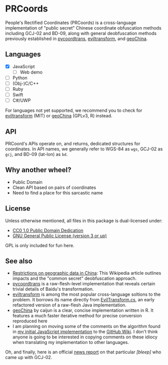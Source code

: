 PRCoords
========

People's Rectified Coordinates (PRCoords) is a cross-language implementation of "public secret" Chinese coordinate obfuscation methods including GCJ-02 and BD-09, along with general deobfuscation methods previously established in [pycoordtrans][], [eviltransform][], and [geoChina][].

[pycoordtrans]: https://github.com/zxteloiv/pycoordtrans
[geoChina]: https://github.com/caijun/geoChina/blob/master/R/cst.R
[eviltransform]: https://github.com/googollee/eviltransform

Languages
---------

- [x] JavaScript
  - [ ] Web demo
- [ ] Python
- [ ] \(Obj-\)C/C++
- [ ] Ruby
- [ ] Swift
- [ ] C#/UWP

For languages not yet supported, we recommend you to check for [eviltransform][] (MIT) or [geoChina][] (GPLv3, R) instead.

API
---

PRCoord's APIs operate on, and returns, dedicated structures for coordinates. In API names, we generally refer to WGS-84 as `wgs`, GCJ-02 as `gcj`, and BD-09 (lat-lon) as `bd`. 

Why another wheel?
------------------

* Public Domain
* Clean API based on pairs of coordinates
* Need to find a place for this sarcastic name

License
-------

Unless otherwise mentioned, all files in this package is dual-licensed under:

* [CC0 1.0 Public Domain Dedication](https://creativecommons.org/publicdomain/zero/1.0/)
* [GNU General Public License (version 3 or up)](https://gnu.org/licenses/gpl.html)

GPL is only included for fun here.

See also
--------

* [Restrictions on geographic data in China](https://en.wikipedia.org/wiki/Restrictions_on_geographic_data_in_China#Coordinate_systems): This Wikipedia article outlines impacts and the "common secret" deobfuscation approach.
* [pycoordtrans][] is a raw-flesh-level implementation that reveals certain trivial details of Baidu's transformation.
* [eviltransform][] is among the most popular cross-language soltions to the problem. It borrows its name directly from [EvilTransform.cs](https://github.com/Leask/EvilTransform/blob/master/EvilTransform.cs), an early refactored version of a raw-flesh Java implementation.
* [geoChina][] by caijun is a clear, concise implementation written in R. It features a much faster iterative method for precise conversion reproduced here
* I am planning on moving some of the comments on the algorithm found in [my initial JavaScript implementation](https://zh.wikipedia.org/wiki/User:Artoria2e5/PRCoords.js) to the [GitHub Wiki](https://github.com/Artoria2e5/PRCoords/wiki). I don't think anyone is going to be interested in copying comments on these idiocy when translating my implementation to other languages.

Oh, and finally, here is an official [news report](https://archive.fo/20110804185923/http://cxzy.people.com.cn/GB/196034/14908095.html) on that particular *\[bleep\]* who came up with GCJ-02.
